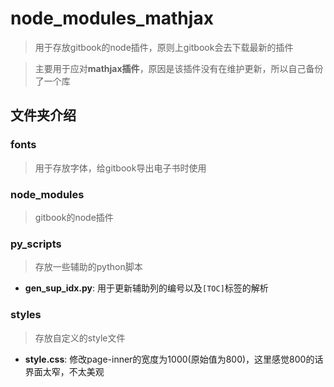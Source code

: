 # node_modules_mathjax
> 用于存放gitbook的node插件，原则上gitbook会去下载最新的插件

> 主要用于应对**mathjax插件**，原因是该插件没有在维护更新，所以自己备份了一个库

## 文件夹介绍

### fonts

> 用于存放字体，给gitbook导出电子书时使用

### node_modules

> gitbook的node插件

### py_scripts

> 存放一些辅助的python脚本

* **gen_sup_idx.py**: 用于更新辅助列的编号以及`[TOC]`标签的解析

### styles

> 存放自定义的style文件

* **style.css**: 修改page-inner的宽度为1000(原始值为800)，这里感觉800的话界面太窄，不太美观
